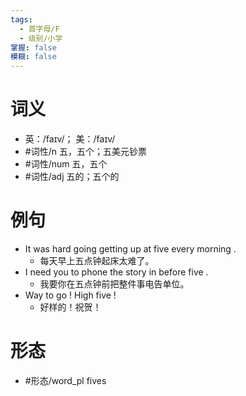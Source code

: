 ```yaml
---
tags:
  - 首字母/F
  - 级别/小学
掌握: false
模糊: false
---
```

# 词义
- 英：/faɪv/； 美：/faɪv/
- #词性/n  五，五个；五美元钞票
- #词性/num  五，五个
- #词性/adj  五的；五个的
# 例句
- It was hard going getting up at five every morning .
	- 每天早上五点钟起床太难了。
- I need you to phone the story in before five .
	- 我要你在五点钟前把整件事电告单位。
- Way to go ! High five !
	- 好样的！祝贺！
# 形态
- #形态/word_pl fives
